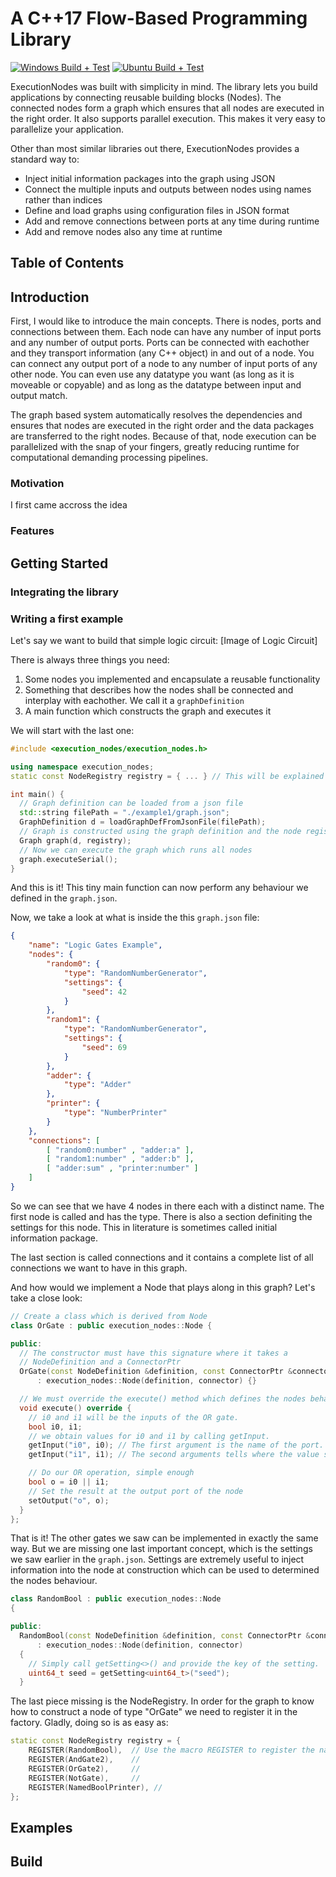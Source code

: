 # A C++17 Flow-Based Programming Library 

[![Windows Build + Test](https://github.com/beyse/ExecutionNodes/actions/workflows/windows.yml/badge.svg)](https://github.com/beyse/ExecutionNodes/actions/workflows/windows.yml)
[![Ubuntu Build + Test](https://github.com/beyse/ExecutionNodes/actions/workflows/ubuntu.yml/badge.svg)](https://github.com/beyse/ExecutionNodes/actions/workflows/ubuntu.yml)

ExecutionNodes was built with simplicity in mind. The library lets you build applications by connecting reusable building blocks (Nodes). The connected nodes form a graph which ensures that all nodes are executed in the right order. It also supports parallel execution. This makes it very easy to parallelize your application. 

Other than most similar libraries out there, ExecutionNodes provides a standard way to: 
* Inject initial information packages into the graph using JSON
* Connect the multiple inputs and outputs between nodes using names rather than indices
* Define and load graphs using configuration files in JSON format
* Add and remove connections between ports at any time during runtime
* Add and remove nodes also any time at runtime

## Table of Contents


## Introduction
First, I would like to introduce the main concepts.
There is nodes, ports and connections between them. Each node can have any number of input ports and any number of output ports. Ports can be connected with eachother and they transport information (any C++ object) in and out of a node. You can connect any output port of a node to any number of input ports of any other node. You can even use any datatype you want (as long as it is moveable or copyable) and as long as the datatype between input and output match.   

The graph based system automatically resolves the dependencies and ensures that nodes are executed in the right order and the data packages are transferred to the right nodes. Because of that, node execution can be parallelized with the snap of your fingers, greatly reducing runtime for computational demanding processing pipelines.



### Motivation
I first came accross the idea 

### Features

## Getting Started
### Integrating the library
### Writing a first example 
Let's say we want to build that simple logic circuit:
[Image of Logic Circuit]

There is always three things you need:
1. Some nodes you implemented and encapsulate a reusable functionality
2. Something that describes how the nodes shall be connected and interplay with eachother. We call it a `graphDefinition`
3. A main function which constructs the graph and executes it 

We will start with the last one:

```cpp
#include <execution_nodes/execution_nodes.h>

using namespace execution_nodes;
static const NodeRegistry registry = { ... } // This will be explained in a moment

int main() {
  // Graph definition can be loaded from a json file
  std::string filePath = "./example1/graph.json";
  GraphDefinition d = loadGraphDefFromJsonFile(filePath);
  // Graph is constructed using the graph definition and the node registry
  Graph graph(d, registry);
  // Now we can execute the graph which runs all nodes
  graph.executeSerial();
}
```
And this is it! This tiny main function can now perform any behaviour we defined
in the `graph.json`. 

Now, we take a look at what is inside the this `graph.json` file:
```json
{
    "name": "Logic Gates Example",
    "nodes": {
        "random0": {
            "type": "RandomNumberGenerator",
            "settings": {
                "seed": 42
            }
        },
        "random1": {
            "type": "RandomNumberGenerator",
            "settings": {
                "seed": 69
            }
        },
        "adder": {
            "type": "Adder"
        },
        "printer": {
            "type": "NumberPrinter"
        }
    },
    "connections": [
        [ "random0:number" , "adder:a" ],
        [ "random1:number" , "adder:b" ],
        [ "adder:sum" , "printer:number" ]
    ]
}
```
So we can see that we have 4 nodes in there each with a distinct name. The first node is called and has the type. There is also a section definiting the settings for this node. This in literature is sometimes called initial information package. 

The last section is called connections and it contains a complete list of all connections we want to have in this graph.

And how would we implement a Node that plays along in this graph?
Let's take a close look:
```cpp
// Create a class which is derived from Node
class OrGate : public execution_nodes::Node {

public:
  // The constructor must have this signature where it takes a
  // NodeDefinition and a ConnectorPtr
  OrGate(const NodeDefinition &definition, const ConnectorPtr &connector)
      : execution_nodes::Node(definition, connector) {}

  // We must override the execute() method which defines the nodes behaviour
  void execute() override {
    // i0 and i1 will be the inputs of the OR gate.
    bool i0, i1;
    // we obtain values for i0 and i1 by calling getInput.
    getInput("i0", i0); // The first argument is the name of the port.
    getInput("i1", i1); // The second arguments tells where the value should go. Just by convention it is best to keep the variable names and port names identical. But this is technically not necessary at all. 

    // Do our OR operation, simple enough
    bool o = i0 || i1;
    // Set the result at the output port of the node
    setOutput("o", o);
  }
};
```

That is it! The other gates we saw can be implemented in exactly the same way.
But we are missing one last important concept, which is the settings we saw earlier in the `graph.json`. 
Settings are extremely useful to inject information into the node at construction which can be used to determined the nodes behaviour.

```cpp
class RandomBool : public execution_nodes::Node 
{

public:
  RandomBool(const NodeDefinition &definition, const ConnectorPtr &connector)
      : execution_nodes::Node(definition, connector) 
  {
    // Simply call getSetting<>() and provide the key of the setting. 
    uint64_t seed = getSetting<uint64_t>("seed");
  }
```

The last piece missing is the NodeRegistry. In order for the graph to know how to construct a node of type "OrGate" we need to register it in the factory.
Gladly, doing so is as easy as:
```cpp
static const NodeRegistry registry = {
    REGISTER(RandomBool),  // Use the macro REGISTER to register the name of the node to the class name
    REGISTER(AndGate2),    //
    REGISTER(OrGate2),     //
    REGISTER(NotGate),     //
    REGISTER(NamedBoolPrinter), //
};
```


## Examples


## Build